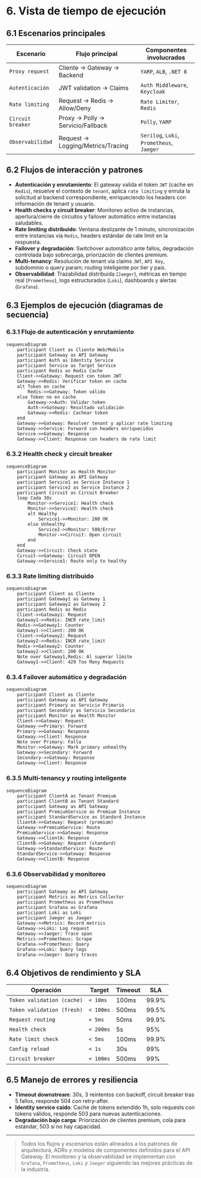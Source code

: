 # 6. Vista de tiempo de ejecución

## 6.1 Escenarios principales

| Escenario                  | Flujo principal                                      | Componentes involucrados                |
|----------------------------|-----------------------------------------------------|-----------------------------------------|
| `Proxy request`            | Cliente → Gateway → Backend                         | `YARP`, `ALB`, `.NET 8`                |
| `Autenticación`            | JWT validation → Claims                             | `Auth Middleware`, `Keycloak`           |
| `Rate limiting`            | Request → Redis → Allow/Deny                        | `Rate Limiter`, `Redis`                 |
| `Circuit breaker`          | Proxy → Polly → Servicio/Fallback                   | `Polly`, `YARP`                        |
| `Observabilidad`           | Request → Logging/Metrics/Tracing                   | `Serilog`, `Loki`, `Prometheus`, `Jaeger` |

## 6.2 Flujos de interacción y patrones

- **Autenticación y enrutamiento**: El gateway valida el token `JWT` (cache en `Redis`), resuelve el contexto de `tenant`, aplica `rate limiting` y enruta la solicitud al backend correspondiente, enriqueciendo los headers con información de tenant y usuario.
- **Health checks y circuit breaker**: Monitoreo activo de instancias, apertura/cierre de circuitos y failover automático entre instancias saludables.
- **Rate limiting distribuido**: Ventana deslizante de 1 minuto, sincronización entre instancias vía `Redis`, headers estándar de rate limit en la respuesta.
- **Failover y degradación**: Switchover automático ante fallos, degradación controlada bajo sobrecarga, priorización de clientes premium.
- **Multi-tenancy**: Resolución de tenant vía claims `JWT`, `API Key`, subdominio o query param; routing inteligente por tier y país.
- **Observabilidad**: Trazabilidad distribuida (`Jaeger`), métricas en tiempo real (`Prometheus`), logs estructurados (`Loki`), dashboards y alertas (`Grafana`).

## 6.3 Ejemplos de ejecución (diagramas de secuencia)

### 6.3.1 Flujo de autenticación y enrutamiento

```mermaid
sequenceDiagram
    participant Client as Cliente Web/Mobile
    participant Gateway as API Gateway
    participant Auth as Identity Service
    participant Service as Target Service
    participant Redis as Redis Cache
    Client->>Gateway: Request con token JWT
    Gateway->>Redis: Verificar token en cache
    alt Token en cache
        Redis->>Gateway: Token válido
    else Token no en cache
        Gateway->>Auth: Validar token
        Auth->>Gateway: Resultado validación
        Gateway->>Redis: Cachear token
    end
    Gateway->>Gateway: Resolver tenant y aplicar rate limiting
    Gateway->>Service: Forward con headers enriquecidos
    Service->>Gateway: Response
    Gateway->>Client: Response con headers de rate limit
```

### 6.3.2 Health check y circuit breaker

```mermaid
sequenceDiagram
    participant Monitor as Health Monitor
    participant Gateway as API Gateway
    participant Service1 as Service Instance 1
    participant Service2 as Service Instance 2
    participant Circuit as Circuit Breaker
    loop Cada 30s
        Monitor->>Service1: Health check
        Monitor->>Service2: Health check
        alt Healthy
            Service1->>Monitor: 200 OK
        else Unhealthy
            Service2->>Monitor: 500/Error
            Monitor->>Circuit: Open circuit
        end
    end
    Gateway->>Circuit: Check state
    Circuit->>Gateway: Circuit OPEN
    Gateway->>Service1: Route only to healthy
```

### 6.3.3 Rate limiting distribuido

```mermaid
sequenceDiagram
    participant Client as Cliente
    participant Gateway1 as Gateway 1
    participant Gateway2 as Gateway 2
    participant Redis as Redis
    Client->>Gateway1: Request
    Gateway1->>Redis: INCR rate_limit
    Redis->>Gateway1: Counter
    Gateway1->>Client: 200 OK
    Client->>Gateway2: Request
    Gateway2->>Redis: INCR rate_limit
    Redis->>Gateway2: Counter
    Gateway2->>Client: 200 OK
    Note over Gateway1,Redis: Al superar límite
    Gateway1->>Client: 429 Too Many Requests
```

### 6.3.4 Failover automático y degradación

```mermaid
sequenceDiagram
    participant Client as Cliente
    participant Gateway as API Gateway
    participant Primary as Servicio Primario
    participant Secondary as Servicio Secundario
    participant Monitor as Health Monitor
    Client->>Gateway: Request
    Gateway->>Primary: Forward
    Primary->>Gateway: Response
    Gateway->>Client: Response
    Note over Primary: Falla
    Monitor->>Gateway: Mark primary unhealthy
    Gateway->>Secondary: Forward
    Secondary->>Gateway: Response
    Gateway->>Client: Response
```

### 6.3.5 Multi-tenancy y routing inteligente

```mermaid
sequenceDiagram
    participant ClientA as Tenant Premium
    participant ClientB as Tenant Standard
    participant Gateway as API Gateway
    participant PremiumService as Premium Instance
    participant StandardService as Standard Instance
    ClientA->>Gateway: Request (premium)
    Gateway->>PremiumService: Route
    PremiumService->>Gateway: Response
    Gateway->>ClientA: Response
    ClientB->>Gateway: Request (standard)
    Gateway->>StandardService: Route
    StandardService->>Gateway: Response
    Gateway->>ClientB: Response
```

### 6.3.6 Observabilidad y monitoreo

```mermaid
sequenceDiagram
    participant Gateway as API Gateway
    participant Metrics as Metrics Collector
    participant Prometheus as Prometheus
    participant Grafana as Grafana
    participant Loki as Loki
    participant Jaeger as Jaeger
    Gateway->>Metrics: Record metrics
    Gateway->>Loki: Log request
    Gateway->>Jaeger: Trace span
    Metrics->>Prometheus: Scrape
    Grafana->>Prometheus: Query
    Grafana->>Loki: Query logs
    Grafana->>Jaeger: Query traces
```

## 6.4 Objetivos de rendimiento y SLA

| Operación                  | Target         | Timeout | SLA    |
|----------------------------|----------------|---------|--------|
| `Token validation (cache)` | `< 10ms`       | 100ms   | 99.9%  |
| `Token validation (fresh)` | `< 100ms`      | 500ms   | 99.5%  |
| `Request routing`          | `< 5ms`        | 50ms    | 99.9%  |
| `Health check`             | `< 200ms`      | 5s      | 95%    |
| `Rate limit check`         | `< 5ms`        | 100ms   | 99.9%  |
| `Config reload`            | `< 1s`         | 30s     | 99%    |
| `Circuit breaker`          | `< 100ms`      | 500ms   | 99%    |

## 6.5 Manejo de errores y resiliencia

- **Timeout downstream**: 30s, 3 reintentos con backoff, circuit breaker tras 5 fallos, responde 504 con retry-after.
- **Identity service caído**: Cache de tokens extendido 1h, solo requests con tokens válidos, responde 503 para nuevas autenticaciones.
- **Degradación bajo carga**: Priorización de clientes premium, cola para estándar, 503 si no hay capacidad.

---

> Todos los flujos y escenarios están alineados a los patrones de arquitectura, ADRs y modelos de componentes definidos para el API Gateway. El monitoreo y la observabilidad se implementan con `Grafana`, `Prometheus`, `Loki` y `Jaeger` siguiendo las mejores prácticas de la industria.
